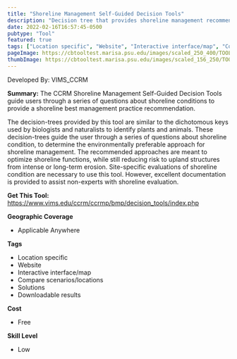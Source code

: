 ```yaml
---
title: "Shoreline Management Self-Guided Decision Tools"
description: "Decision tree that provides shoreline management recommendations"
date: 2022-02-16T16:57:45-0500
pubtype: "Tool"
featured: true
tags: ["Location specific", "Website", "Interactive interface/map", "Compare scenarios/locations", "Solutions", "Downloadable results"]
pageImage: https://cbtooltest.marisa.psu.edu/images/scaled_250_400/TOOLID_18.0_ScreenCapture-1.png
thumbImage: https://cbtooltest.marisa.psu.edu/images/scaled_156_250/TOOLID_18.0_ScreenCapture-1.png
---
```

Developed By: VIMS_CCRM

**Summary:** The CCRM Shoreline Management Self-Guided Decision Tools guide users through a series of questions about shoreline conditions to provide a shoreline best management practice recommendation. 

The decision-trees provided by this tool are similar to the dichotomous keys used by biologists and naturalists to identify plants and animals. These decision-trees guide the user through a series of questions about shoreline condition, to determine the environmentally preferable approach for shoreline management. The recommended approaches are meant to optimize shoreline functions, while still reducing risk to upland structures from intense or long-term erosion. Site-specific evaluations of shoreline condition are necessary to use this tool. However, excellent documentation is provided to assist non-experts with shoreline evaluation.

__**Get This Tool:**__ https://www.vims.edu/ccrm/ccrmp/bmp/decision_tools/index.php

__**Geographic Coverage**__
- Applicable Anywhere

__**Tags**__
-  Location specific
-  Website
-  Interactive interface/map
-  Compare scenarios/locations
-  Solutions
-  Downloadable results

__**Cost**__
- Free

__**Skill Level**__
- Low
